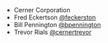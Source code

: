 * Cerner Corporation
* Fred Eckertson [@feckerston][fred-eckertson]
* Bill Pennington [@bpennington][bill-pennington]
* Trevor Rials [@cernertrevor][trevor-rials]

[fred-eckertson]: https://github.com/feckertson
[bill-pennington]: https://github.com/bill.pennington
[trevor-rials]: https://github.com/cernertrevor
